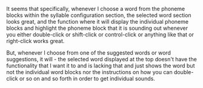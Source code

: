 It seems that specifically, whenever I choose a word from the phoneme blocks within the syllable configuration section, the selected word section looks great, and the function where it will display the individual phoneme blocks and highlight the phoneme block that it is sounding out whenever you either double-click or shift-click or control-click or anything like that or right-click works great.

But, whenever I choose from one of the suggested words or word suggestions, it will - the selected word displayed at the top doesn't have the functionality that I want it to and is lacking that and just shows the word but not the individual word blocks nor the instructions on how you can double-click or so on and so forth in order to get individual sounds. 